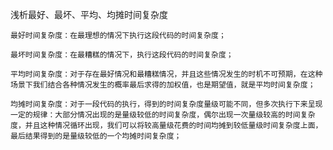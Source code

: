 

浅析最好、最坏、平均、均摊时间复杂度

    最好时间复杂度：在最理想的情况下执行这段代码的时间复杂度；

    最坏时间复杂度：在最糟糕的情况下，执行这段代码的时间复杂度；

    平均时间复杂度：对于存在最好情况和最糟糕情况，并且这些情况发生的时机不可预期，在这种场景下我们结合各种情况发生的概率最后求得的加权值，也是期望值，就是平均时间复杂度；

    均摊时间复杂度：对于一段代码的执行，得到的时间复杂度量级可能不同，但多次执行下来呈现一定的规律：大部分情况出现的是量级较低的时间复杂度，偶尔出现一次量级较高的时间复杂度，并且这种情况循环出现，我们可以将较高量级花费的时间均摊到较低量级时间复杂度上面，最后结果得到的是量级较低的一个均摊时间复杂度；

